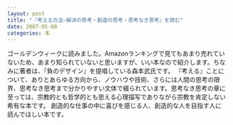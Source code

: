 ```yaml
---
layout: post
title: "『考える方法―解決の思考・創造の思考・思考なき思考』を読む"
date: 2007-05-08
categories: 本
---
```

ゴールデンウィークに読みました。Amazonランキングで見てもあまり売れていないため、あまり知られていないと思いますが、いい本なので紹介します。ちなみに著者は、『負のデザイン』を提唱している森本武氏です。
『考える』ことについて、ありとあらゆる方向から、ノウハウや技術、さらには人間の思考の限界、思考なき思考まで分かりやすい文体で綴られています。思考なき思考の章に至っては、宗教的とも哲学的とも思える心理描写でありながら宗教を肯定しない希有な本です。
創造的な仕事の中に喜びを感じる人、創造的な人を目指す人に読んでほしい本です。
